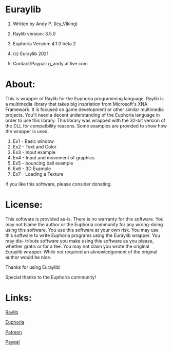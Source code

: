 # Euraylib
1. Written by Andy P. (Icy_Viking)
2. Raylib version: 3.5.0
3. Euphoria Version: 4.1.0 beta 2

4. (c) Euraylib 2021

5. Contact/Paypal: g_andy at live.com

# About:

This is wrapper of Raylib for the Euphoria programming language. Raylib is a multimedia library that
takes big inspriation from Microsoft's XNA Framework. It is focused on game development or other
similar multimedia projects. You'll need a decent understanding of the Euphoria language in order to
use this library. This library was wrapped with the 32-bit version of the DLL for compatbility 
reasons. Some examples are provided to show how the wrapper is used.

1. Ex1 - Basic window
2. Ex2 - Text and Color
3. Ex3 - Input example
4. Ex4 - Input and movement of graphics
5. Ex5 - bouncing ball example
6. Ex6 - 3D Example
7. Ex7 - Loading a Texture

If you like this software, please consider donating. 

# License:

This software is provided as-is. There is no warranty for this software. You may not blame the author
or the Euphoria community for any wrong-doing using this software. You use this software at your own
risk. You may use this software to write Euphoria programs using the Euraylib wrapper. You may dis-
tribute software you make using this software as you please, whether gratis or for a fee. You may not claim you wrote the original Euraylib wrapper. While not required an aknowledgement of the original author would be nice.


Thanks for using Euraylib!

Special thanks to the Euphoria community!

# Links:

[Raylib](https://www.raylib.com/)

[Euphoria](https://openeuphoria.org/index.wc)

[Patreon](https://www.patreon.com/CrazyVikingGamer)

[Paypal](paypal.me/IcyViking)
